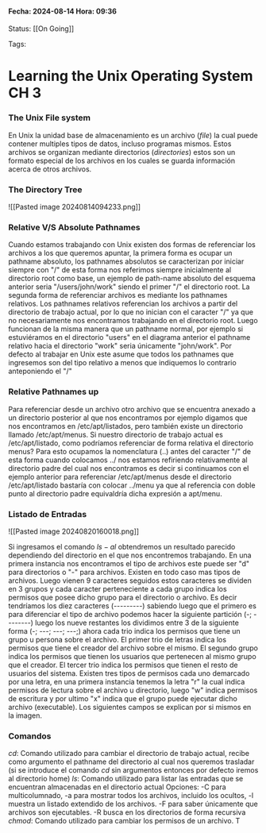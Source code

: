 #### Fecha: 2024-08-14 Hora: 09:36

Status: [[On Going]]

Tags:

# Learning the Unix Operating System CH 3

### The Unix File system
En Unix la unidad base de almacenamiento es un archivo $(file)$ la cual puede contener multiples tipos de datos, incluso programas mismos. Estos archivos se organizan mediante directorios $(directories)$ estos son un formato especial de los archivos en los cuales se guarda información acerca de otros archivos.

### The Directory Tree

![[Pasted image 20240814094233.png]]
### Relative V/S Absolute Pathnames
Cuando estamos trabajando con Unix existen dos formas de referenciar los archivos a los que queremos apuntar, la primera forma es ocupar un pathname absoluto, los pathnames absolutos se caracterizan por iniciar siempre con "/" de esta forma nos referimos siempre inicialmente al directorio root como base, un ejemplo de path-name absoluto del esquema anterior seria "/users/john/work" siendo el primer "/" el directorio root. La segunda forma de referenciar archivos es mediante los pathnames relativos. Los pathnames relativos referencian los archivos a partir del directorio de trabajo actual, por lo que no inician con el caracter "/" ya que no necesariamente nos encontramos trabajando en el directorio root. Luego funcionan de la misma manera que un pathname normal, por ejemplo si estuviéramos en el directorio "users" en el diagrama anterior el pathname relativo hacia el directorio "work" seria únicamente "john/work". Por defecto al trabajar en Unix este asume que todos los pathnames que ingresemos son del tipo relativo a menos que indiquemos lo contrario anteponiendo el "/"
### Relative Pathnames up 
Para referenciar desde un archivo otro archivo que se encuentra anexado a un directorio posterior al que nos encontramos por ejemplo digamos que nos encontramos en /etc/apt/listados, pero también existe un directorio llamado /etc/apt/menus. Si nuestro directorio de trabajo actual es /etc/apt/listado, como podríamos referenciar de forma relativa el directorio menus? Para esto ocupamos la nomenclatura (..) antes del caracter "/" de esta forma cuando colocamos ../ nos estamos refiriendo relativamente al directorio padre del cual nos encontramos es decir si continuamos con el ejemplo anterior para referenciar /etc/apt/menus desde el directorio /etc/apt/listado bastaría con colocar ../menu ya que al referencia con doble punto al directorio padre equivaldría dicha expresión a apt/menu.
### Listado de Entradas

![[Pasted image 20240820160018.png]]

Si ingresamos el comando $ls -al$ obtendremos un resultado parecido dependiendo del directorio en el que nos encontremos trabajando. En una primera instancia nos encontramos el tipo de archivos este puede ser "d" para directorios o "-" para archivos. Existen en todo caso mas tipos de archivos. Luego vienen 9 caracteres seguidos estos caracteres se dividen en 3 grupos y cada caracter perteneciente a cada grupo indica los permisos que posee dicho grupo para el directorio o archivo. Es decir tendríamos los diez caracteres (---------) sabiendo luego que el primero es para diferenciar el tipo de archivo podemos hacer la siguiente partición (-; --------) luego los nueve restantes los dividimos entre 3 de la siguiente forma  (-; ---; ---; ---;) ahora cada trio indica los permisos que tiene un grupo u persona sobre el archivo. El primer trio de letras indica los permisos que tiene el creador del archivo sobre el mismo. El segundo grupo indica los permisos que tienen los usuarios que pertenecen al mismo grupo que el creador. El tercer trio indica los permisos que tienen el resto de usuarios del sistema. Existen tres tipos de permisos cada uno demarcado por una letra, en una primera instancia tenemos la letra "r" la cual indica permisos de lectura sobre el archivo u directorio, luego "w" indica permisos de escritura y por ultimo "x" indica que el grupo puede ejecutar dicho archivo (executable). Los siguientes campos se explican por si mismos en la imagen.
### Comandos 
$cd$: Comando utilizado para cambiar el directorio de trabajo actual, recibe como argumento el pathname del directorio al cual nos queremos trasladar (si se introduce el comando $cd$ sin argumentos entonces por defecto iremos al directorio home)
$ls$: Comando utilizado para listar las entradas que se encuentran almacenadas en el directorio actual Opciones: -C para multicolumnado, -a para mostrar todos los archivos, incluido los ocultos, -l muestra un listado extendido de los archivos. -F para saber únicamente que archivos son ejecutables. -R busca en los directorios de forma recursiva 
$chmod$: Comando utilizado para cambiar los permisos de un archivo. T
